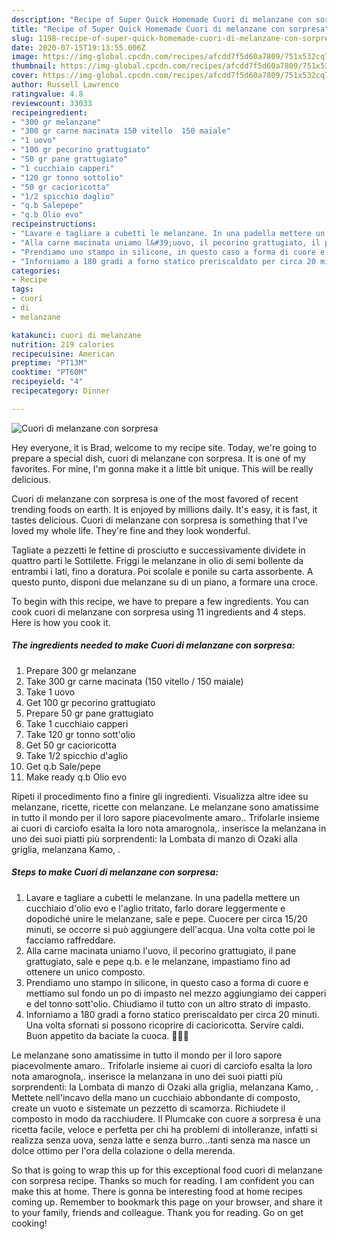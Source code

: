 ```yaml
---
description: "Recipe of Super Quick Homemade Cuori di melanzane con sorpresa"
title: "Recipe of Super Quick Homemade Cuori di melanzane con sorpresa"
slug: 1198-recipe-of-super-quick-homemade-cuori-di-melanzane-con-sorpresa
date: 2020-07-15T19:13:55.006Z
image: https://img-global.cpcdn.com/recipes/afcdd7f5d60a7809/751x532cq70/cuori-di-melanzane-con-sorpresa-recipe-main-photo.jpg
thumbnail: https://img-global.cpcdn.com/recipes/afcdd7f5d60a7809/751x532cq70/cuori-di-melanzane-con-sorpresa-recipe-main-photo.jpg
cover: https://img-global.cpcdn.com/recipes/afcdd7f5d60a7809/751x532cq70/cuori-di-melanzane-con-sorpresa-recipe-main-photo.jpg
author: Russell Lawrence
ratingvalue: 4.8
reviewcount: 33033
recipeingredient:
- "300 gr melanzane"
- "300 gr carne macinata 150 vitello  150 maiale"
- "1 uovo"
- "100 gr pecorino grattugiato"
- "50 gr pane grattugiato"
- "1 cucchiaio capperi"
- "120 gr tonno sottolio"
- "50 gr cacioricotta"
- "1/2 spicchio daglio"
- "q.b Salepepe"
- "q.b Olio evo"
recipeinstructions:
- "Lavare e tagliare a cubetti le melanzane. In una padella mettere un cucchiaio d&#39;olio evo e l&#39;aglio tritato, farlo dorare leggermente e dopodiché unire le melanzane, sale e pepe. Cuocere per circa 15/20 minuti, se occorre si può aggiungere dell&#39;acqua. Una volta cotte poi le facciamo raffreddare."
- "Alla carne macinata uniamo l&#39;uovo, il pecorino grattugiato, il pane grattugiato, sale e pepe q.b. e le melanzane, impastiamo fino ad ottenere un unico composto."
- "Prendiamo uno stampo in silicone, in questo caso a forma di cuore e mettiamo sul fondo un po di impasto nel mezzo aggiungiamo dei capperi e del tonno sott&#39;olio. Chiudiamo il tutto con un altro strato di impasto."
- "Inforniamo a 180 gradi a forno statico preriscaldato per circa 20 minuti. Una volta sfornati si possono ricoprire di cacioricotta. Servire caldi. Buon appetito da baciate la cuoca. 👩‍🍳😘"
categories:
- Recipe
tags:
- cuori
- di
- melanzane

katakunci: cuori di melanzane 
nutrition: 219 calories
recipecuisine: American
preptime: "PT13M"
cooktime: "PT60M"
recipeyield: "4"
recipecategory: Dinner

---
```



![Cuori di melanzane con sorpresa](https://img-global.cpcdn.com/recipes/afcdd7f5d60a7809/751x532cq70/cuori-di-melanzane-con-sorpresa-recipe-main-photo.jpg)

Hey everyone, it is Brad, welcome to my recipe site. Today, we're going to prepare a special dish, cuori di melanzane con sorpresa. It is one of my favorites. For mine, I'm gonna make it a little bit unique. This will be really delicious.

Cuori di melanzane con sorpresa is one of the most favored of recent trending foods on earth. It is enjoyed by millions daily. It's easy, it is fast, it tastes delicious. Cuori di melanzane con sorpresa is something that I've loved my whole life. They're fine and they look wonderful.

Tagliate a pezzetti le fettine di prosciutto e successivamente dividete in quattro parti le Sottilette. Friggi le melanzane in olio di semi bollente da entrambi i lati, fino a doratura. Poi scolale e ponile su carta assorbente. A questo punto, disponi due melanzane su di un piano, a formare una croce.


To begin with this recipe, we have to prepare a few ingredients. You can cook cuori di melanzane con sorpresa using 11 ingredients and 4 steps. Here is how you cook it.

<!--inarticleads1-->

##### The ingredients needed to make Cuori di melanzane con sorpresa:

1. Prepare 300 gr melanzane
1. Take 300 gr carne macinata (150 vitello / 150 maiale)
1. Take 1 uovo
1. Get 100 gr pecorino grattugiato
1. Prepare 50 gr pane grattugiato
1. Take 1 cucchiaio capperi
1. Take 120 gr tonno sott&#39;olio
1. Get 50 gr cacioricotta
1. Take 1/2 spicchio d&#39;aglio
1. Get q.b Sale/pepe
1. Make ready q.b Olio evo


Ripeti il procedimento fino a finire gli ingredienti. Visualizza altre idee su melanzane, ricette, ricette con melanzane. Le melanzane sono amatissime in tutto il mondo per il loro sapore piacevolmente amaro.. Trifolarle insieme ai cuori di carciofo esalta la loro nota amarognola,. inserisce la melanzana in uno dei suoi piatti più sorprendenti: la Lombata di manzo di Ozaki alla griglia, melanzana Kamo, . 

<!--inarticleads2-->

##### Steps to make Cuori di melanzane con sorpresa:

1. Lavare e tagliare a cubetti le melanzane. In una padella mettere un cucchiaio d&#39;olio evo e l&#39;aglio tritato, farlo dorare leggermente e dopodiché unire le melanzane, sale e pepe. Cuocere per circa 15/20 minuti, se occorre si può aggiungere dell&#39;acqua. Una volta cotte poi le facciamo raffreddare.
1. Alla carne macinata uniamo l&#39;uovo, il pecorino grattugiato, il pane grattugiato, sale e pepe q.b. e le melanzane, impastiamo fino ad ottenere un unico composto.
1. Prendiamo uno stampo in silicone, in questo caso a forma di cuore e mettiamo sul fondo un po di impasto nel mezzo aggiungiamo dei capperi e del tonno sott&#39;olio. Chiudiamo il tutto con un altro strato di impasto.
1. Inforniamo a 180 gradi a forno statico preriscaldato per circa 20 minuti. Una volta sfornati si possono ricoprire di cacioricotta. Servire caldi. Buon appetito da baciate la cuoca. 👩‍🍳😘


Le melanzane sono amatissime in tutto il mondo per il loro sapore piacevolmente amaro.. Trifolarle insieme ai cuori di carciofo esalta la loro nota amarognola,. inserisce la melanzana in uno dei suoi piatti più sorprendenti: la Lombata di manzo di Ozaki alla griglia, melanzana Kamo, . Mettete nell&#39;incavo della mano un cucchiaio abbondante di composto, create un vuoto e sistemate un pezzetto di scamorza. Richiudete il composto in modo da racchiudere. Il Plumcake con cuore a sorpresa è una ricetta facile, veloce e perfetta per chi ha problemi di intolleranze, infatti si realizza senza uova, senza latte e senza burro…tanti senza ma nasce un dolce ottimo per l&#39;ora della colazione o della merenda. 

So that is going to wrap this up for this exceptional food cuori di melanzane con sorpresa recipe. Thanks so much for reading. I am confident you can make this at home. There is gonna be interesting food at home recipes coming up. Remember to bookmark this page on your browser, and share it to your family, friends and colleague. Thank you for reading. Go on get cooking!
